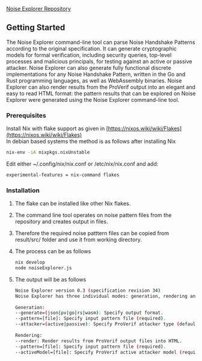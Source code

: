 [Noise Explorer Repository](https://source.symbolic.software/noiseexplorer/noiseexplorer)


<!-- GETTING STARTED -->
## Getting Started

The Noise Explorer command-line tool can parse Noise Handshake Patterns according to the original specification. It can generate cryptographic models for formal verification, including security queries, top-level processes and malicious principals, for testing against an active or passive attacker. Noise Explorer can also generate fully functional discrete implementations for any Noise Handshake Pattern, written in the Go and Rust programming languages, as well as WebAssembly binaries.
Noise Explorer can also render results from the ProVerif output into an elegant and easy to read HTML format: the pattern results that can be explored on Noise Explorer were generated using the Noise Explorer command-line tool.
    
### Prerequisites    
Install Nix with flake support as given in [https://nixos.wiki/wiki/Flakes](https://nixos.wiki/wiki/Flakes)    
In debian based systems the method is as follows after installing Nix    
  ```sh    
  nix-env -iA nixpkgs.nixUnstable    
  ```    
Edit either ~/.config/nix/nix.conf or /etc/nix/nix.conf and add:    
  ```sh    
  experimental-features = nix-command flakes                           
  ```    
    
    
### Installation    
    
1. The flake can be installed like other Nix flakes.    
                                                               
2. The command line tool operates on noise pattern files from the repository and creates output in files.                                         
    
3. Therefore the required noise patttern files can be copied from result/src/ folder and use it from working directory.    
    
4. The process can be as follows       
   ```sh    
   nix develop    
   node noiseExplorer.js    
   ```    
5. The output will be as follows    
   ```sh    
   Noise Explorer version 0.3 (specification revision 34)    
   Noise Explorer has three individual modes: generation, rendering and web interface.    
    
   Generation:    
   --generate=(json|pv|go|rs|wasm): Specify output format.    
   --pattern=[file]: Specify input pattern file (required).    
   --attacker=(active|passive): Specify ProVerif attacker type (default: active).    
    
   Rendering:    
   --render: Render results from ProVerif output files into HTML.    
   --pattern=[file]: Specify input pattern file (required).
   --activeModel=[file]: Specify ProVerif active attacker model (required).                                                                                                                                        

